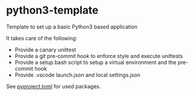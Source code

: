 # python3-template
Template to set up a basic Python3 based application

It takes care of the following:
- Provide a canary unittest
- Provide a git pre-commit hook to enforce style and execute unittests
- Provide a setup.bash script to setup a virtual environment and the pre-commit
  hook
- Provide .vscode launch.json and local settings.json

See [pyproject.toml](pyproject.toml) for used packages.
